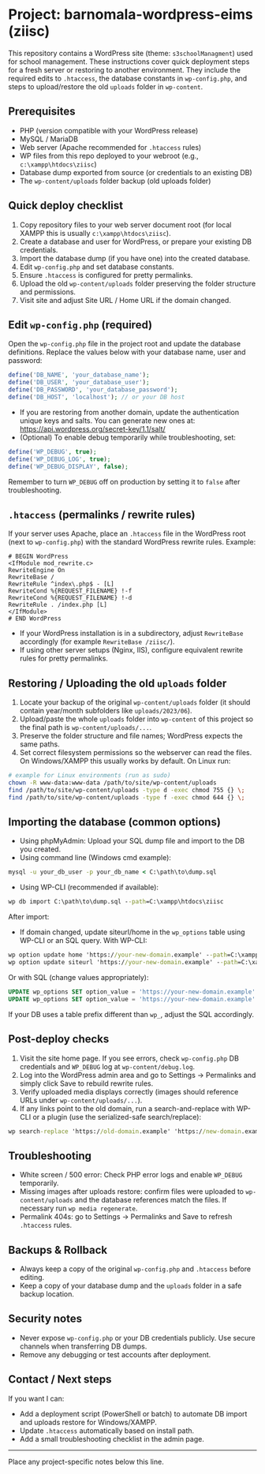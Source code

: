 # Project: barnomala-wordpress-eims (ziisc)

This repository contains a WordPress site (theme: `s3schoolManagment`) used for school management. These instructions cover quick deployment steps for a fresh server or restoring to another environment. They include the required edits to `.htaccess`, the database constants in `wp-config.php`, and steps to upload/restore the old `uploads` folder in `wp-content`.

## Prerequisites

- PHP (version compatible with your WordPress release)
- MySQL / MariaDB
- Web server (Apache recommended for `.htaccess` rules)
- WP files from this repo deployed to your webroot (e.g., `c:\xampp\htdocs\ziisc`)
- Database dump exported from source (or credentials to an existing DB)
- The `wp-content/uploads` folder backup (old uploads folder)

## Quick deploy checklist

1. Copy repository files to your web server document root (for local XAMPP this is usually `c:\xampp\htdocs\ziisc`).
2. Create a database and user for WordPress, or prepare your existing DB credentials.
3. Import the database dump (if you have one) into the created database.
4. Edit `wp-config.php` and set database constants.
5. Ensure `.htaccess` is configured for pretty permalinks.
6. Upload the old `wp-content/uploads` folder preserving the folder structure and permissions.
7. Visit site and adjust Site URL / Home URL if the domain changed.

## Edit `wp-config.php` (required)

Open the `wp-config.php` file in the project root and update the database definitions. Replace the values below with your database name, user and password:

```php
define('DB_NAME', 'your_database_name');
define('DB_USER', 'your_database_user');
define('DB_PASSWORD', 'your_database_password');
define('DB_HOST', 'localhost'); // or your DB host
```

- If you are restoring from another domain, update the authentication unique keys and salts. You can generate new ones at: https://api.wordpress.org/secret-key/1.1/salt/
- (Optional) To enable debug temporarily while troubleshooting, set:

```php
define('WP_DEBUG', true);
define('WP_DEBUG_LOG', true);
define('WP_DEBUG_DISPLAY', false);
```

Remember to turn `WP_DEBUG` off on production by setting it to `false` after troubleshooting.

## `.htaccess` (permalinks / rewrite rules)

If your server uses Apache, place an `.htaccess` file in the WordPress root (next to `wp-config.php`) with the standard WordPress rewrite rules. Example:

```
# BEGIN WordPress
<IfModule mod_rewrite.c>
RewriteEngine On
RewriteBase /
RewriteRule ^index\.php$ - [L]
RewriteCond %{REQUEST_FILENAME} !-f
RewriteCond %{REQUEST_FILENAME} !-d
RewriteRule . /index.php [L]
</IfModule>
# END WordPress
```

- If your WordPress installation is in a subdirectory, adjust `RewriteBase` accordingly (for example `RewriteBase /ziisc/`).
- If using other server setups (Nginx, IIS), configure equivalent rewrite rules for pretty permalinks.

## Restoring / Uploading the old `uploads` folder

1. Locate your backup of the original `wp-content/uploads` folder (it should contain year/month subfolders like `uploads/2023/06`).
2. Upload/paste the whole `uploads` folder into `wp-content` of this project so the final path is `wp-content/uploads/...`.
3. Preserve the folder structure and file names; WordPress expects the same paths.
4. Set correct filesystem permissions so the webserver can read the files. On Windows/XAMPP this usually works by default. On Linux run:

```bash
# example for Linux environments (run as sudo)
chown -R www-data:www-data /path/to/site/wp-content/uploads
find /path/to/site/wp-content/uploads -type d -exec chmod 755 {} \;
find /path/to/site/wp-content/uploads -type f -exec chmod 644 {} \;
```

## Importing the database (common options)

- Using phpMyAdmin: Upload your SQL dump file and import to the DB you created.
- Using command line (Windows cmd example):

```bat
mysql -u your_db_user -p your_db_name < C:\path\to\dump.sql
```

- Using WP-CLI (recommended if available):

```bat
wp db import C:\path\to\dump.sql --path=C:\xampp\htdocs\ziisc
```

After import:
- If domain changed, update siteurl/home in the `wp_options` table using WP-CLI or an SQL query. With WP-CLI:

```bat
wp option update home 'https://your-new-domain.example' --path=C:\xampp\htdocs\ziisc
wp option update siteurl 'https://your-new-domain.example' --path=C:\xampp\htdocs\ziisc
```

Or with SQL (change values appropriately):

```sql
UPDATE wp_options SET option_value = 'https://your-new-domain.example' WHERE option_name = 'siteurl';
UPDATE wp_options SET option_value = 'https://your-new-domain.example' WHERE option_name = 'home';
```

If your DB uses a table prefix different than `wp_`, adjust the SQL accordingly.

## Post-deploy checks

1. Visit the site home page. If you see errors, check `wp-config.php` DB credentials and `WP_DEBUG` log at `wp-content/debug.log`.
2. Log into the WordPress admin area and go to Settings → Permalinks and simply click Save to rebuild rewrite rules.
3. Verify uploaded media displays correctly (images should reference URLs under `wp-content/uploads/...`).
4. If any links point to the old domain, run a search-and-replace with WP-CLI or a plugin (use the serialized-safe search/replace):

```bat
wp search-replace 'https://old-domain.example' 'https://new-domain.example' --skip-columns=guid --path=C:\xampp\htdocs\ziisc
```

## Troubleshooting

- White screen / 500 error: Check PHP error logs and enable `WP_DEBUG` temporarily.
- Missing images after uploads restore: confirm files were uploaded to `wp-content/uploads` and the database references match the files. If necessary run `wp media regenerate`.
- Permalink 404s: go to Settings → Permalinks and Save to refresh `.htaccess` rules.

## Backups & Rollback

- Always keep a copy of the original `wp-config.php` and `.htaccess` before editing.
- Keep a copy of your database dump and the `uploads` folder in a safe backup location.

## Security notes

- Never expose `wp-config.php` or your DB credentials publicly. Use secure channels when transferring DB dumps.
- Remove any debugging or test accounts after deployment.

## Contact / Next steps

If you want I can:
- Add a deployment script (PowerShell or batch) to automate DB import and uploads restore for Windows/XAMPP.
- Update `.htaccess` automatically based on install path.
- Add a small troubleshooting checklist in the admin page.

---

Place any project-specific notes below this line.

